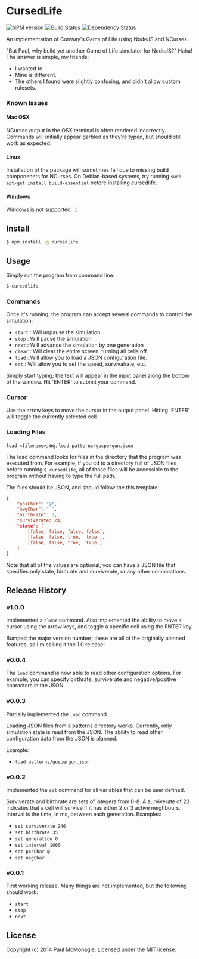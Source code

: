 # CursedLife 
[![NPM version][npm-image]][npm-url] [![Build Status][travis-image]][travis-url] [![Dependency Status][daviddm-url]][daviddm-image]

An implementation of Conway's Game of Life using NodeJS and NCurses.

"But Paul, why build yet another Game of Life simulator for NodeJS?"
Haha! The answer is simple, my friends:
- I wanted to.
- Mine is different.
- The others I found were slightly confusing, and didn't allow custom rulesets.

### Known Issues
#### Mac OSX
NCurses output in the OSX terminal is often rendered incorrectly. Commands will initially appear garbled as they're typed, but should still work as expected.

#### Linux
Installation of the package will sometimes fail due to missing build componenets for NCurses. On Debian-based systems, try running `sudo apt-get install build-essential` before installing cursedlife.

#### Windows
Windows is not supported. :(

## Install

```bash
$ npm install -g cursedlife
```


## Usage

Simply run the program from command line:

```bash
$ cursedlife
```

### Commands

Once it's running, the program can accept several commands to control
the simulation:
- `start` : Will unpause the simulation
- `stop`  : Will pause the simulation
- `next`  : Will advance the simulation by one generation
- `clear` : Will clear the entire screen, turning all cells off.
- `load`  : Will allow you to load a JSON configuration file.
- `set`   : Will allow you to set the speed, survivalrate, etc.

Simply start typing; the text will appear in the input panel along
the bottom of the window. Hit 'ENTER' to submit your command.

### Cursor

Use the arrow keys to move the cursor in the output panel. Hitting
'ENTER' will toggle the currently selected cell.

### Loading Files
`load <filename>`; eg. `load patterns/gospergun.json`

The load command looks for files in the directory that the
program was executed from. For example, if you cd to a directory
full of JSON files before running `$ cursedlife`, all of those
files will be accessible to the program without having to type 
the full path.

The files should be JSON, and should follow the this template:
```json
{
    "posChar": "@",
    "negChar": " ",
    "birthrate": 3,
    "surviverate: 23,
    "state": [
        [false, false, false, false],
        [false, false, true,  true ],
        [false, false, true,  true ]
    ]
}
```
Note that all of the values are optional; you can have a JSON
file that specifies only state, birthrate and surviverate, or
any other combinations.

## Release History

### v1.0.0
Implemented a `clear` command. Also implemented the ability
to move a cursor using the arrow keys, and toggle a specific
cell using the ENTER key.

Bumped the major version number; these are all of the originally
planned features, so I'm calling it the 1.0 release!

### v0.0.4
The `load` command is now able to read other configuration
options. For example, you can specify birthrate, surviverate
and negative/positive characters in the JSON.

### v0.0.3
Partially implemented the `load` command.

Loading JSON files from a patterns directory works. Currently,
only simulation state is read from the JSON. The ability to
read other configuration data from the JSON is planned.

Example:
- `load patterns/gospergun.json`

### v0.0.2
Implemented the `set` command for all variables that can be user defined.

Surviverate and birthrate are sets of integers from 0-8. A surviverate of
23 indicates that a cell will survive if it has either 2 or 3 active
neighbours. Interval is the time, in ms, between each generation.
Examples:
- `set surviverate 246`
- `set birthrate 35`
- `set generation 0`
- `set interval 1000`
- `set posChar @`
- `set negChar .`

### v0.0.1
First working release. Many things are not implemented, but the following should work:
- `start`
- `stop`
- `next`


## License

Copyright (c) 2014 Paul McMonagle. Licensed under the MIT license.



[npm-url]: https://npmjs.org/package/cursedlife
[npm-image]: https://badge.fury.io/js/cursedlife.svg
[travis-url]: https://travis-ci.org/pmcmonagle/CursedLife
[travis-image]: https://travis-ci.org/pmcmonagle/CursedLife.svg?branch=master
[daviddm-url]: https://david-dm.org/pmcmonagle/cursedlife.svg?theme=shields.io
[daviddm-image]: https://david-dm.org/pmcmonagle/cursedlife
[coveralls-url]: https://coveralls.io/r/pmcmonagle/cursedlife
[coveralls-image]: https://coveralls.io/repos/pmcmonagle/cursedlife/badge.png
